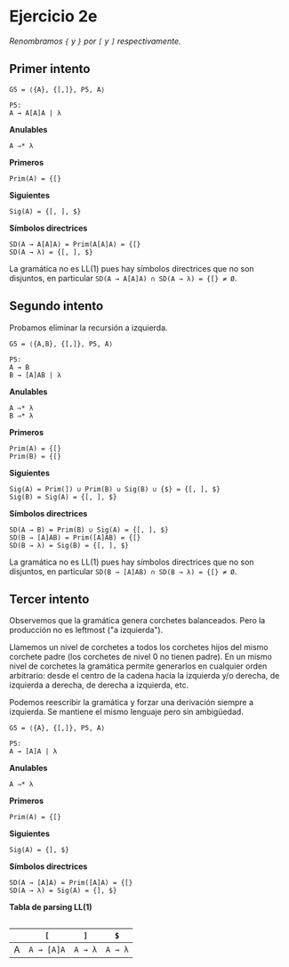 # Ejercicio 2e

*Renombramos `{` y `}` por `[` y `]` respectivamente.*

## Primer intento

```
G5 = ⟨{A}, {[,]}, P5, A⟩

P5:
A → A[A]A | λ
```

**Anulables**

```
A ⇒* λ
```

**Primeros**

```
Prim(A) = {[}
```

**Siguientes**

```
Sig(A) = {[, ], $}
```

**Símbolos directrices**

```
SD(A → A[A]A) = Prim(A[A]A) = {[}
SD(A → λ) = {[, ], $}
```

La gramática no es LL(1) pues hay símbolos directrices que no son disjuntos, en particular `SD(A → A[A]A) ∩ SD(A → λ) = {[} ≠ Ø`.

## Segundo intento

Probamos eliminar la recursión a izquierda.

```
G5 = ⟨{A,B}, {[,]}, P5, A⟩

P5:
A → B
B → [A]AB | λ
```

**Anulables**

```
A ⇒* λ
B ⇒* λ
```

**Primeros**

```
Prim(A) = {[}
Prim(B) = {[}
```

**Siguientes**

```
Sig(A) = Prim(]) ∪ Prim(B) ∪ Sig(B) ∪ {$} = {[, ], $}
Sig(B) = Sig(A) = {[, ], $}
```

**Símbolos directrices**

```
SD(A → B) = Prim(B) ∪ Sig(A) = {[, ], $}
SD(B → [A]AB) = Prim([A]AB) = {[}
SD(B → λ) = Sig(B) = {[, ], $}
```

La gramática no es LL(1) pues hay símbolos directrices que no son disjuntos, en particular `SD(B → [A]AB) ∩ SD(B → λ) = {[} ≠ Ø`.

## Tercer intento

Observemos que la gramática genera corchetes balanceados. Pero la producción no es leftmost ("a izquierda").

Llamemos un nivel de corchetes a todos los corchetes hijos del mismo corchete padre (los corchetes de nivel 0 no tienen padre). En un mismo nivel de corchetes la gramática permite generarlos en cualquier orden arbitrario: desde el centro de la cadena hacia la izquierda y/o derecha, de izquierda a derecha, de derecha a izquierda, etc.

Podemos reescribir la gramática y forzar una derivación siempre a izquierda. Se mantiene el mismo lenguaje pero sin ambigüedad.

```
G5 = ⟨{A}, {[,]}, P5, A⟩

P5:
A → [A]A | λ
```

**Anulables**

```
A ⇒* λ
```

**Primeros**

```
Prim(A) = {[}
```

**Siguientes**

```
Sig(A) = {], $}
```

**Símbolos directrices**

```
SD(A → [A]A) = Prim([A]A) = {[}
SD(A → λ) = Sig(A) = {], $}
```

**Tabla de parsing LL(1)**

<div style="overflow-x:scroll; white-space: nowrap;">

||`[`|`]`|`$`|
|-|-|-|-|
|A|`A → [A]A`|`A → λ`|`A → λ`|

</div>
